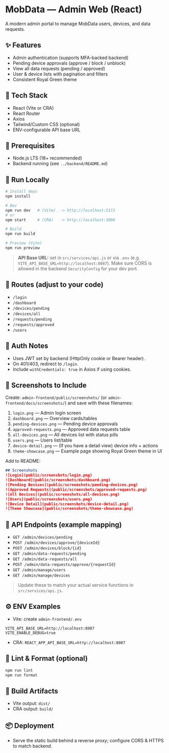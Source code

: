 # MobData — Admin Web (React)

A modern admin portal to manage MobData users, devices, and data requests.

## ✨ Features
- Admin authentication (supports MFA-backed backend)
- Pending device approvals (approve / block / unblock)
- View all data requests (pending / approved)
- User & device lists with pagination and filters
- Consistent Royal Green theme

## 🧱 Tech Stack
- React (Vite or CRA)
- React Router
- Axios
- Tailwind/Custom CSS (optional)
- ENV-configurable API base URL

## 🔧 Prerequisites
- Node.js LTS (18+ recommended)
- Backend running (see `../backend/README.md`)

## 🚀 Run Locally
```bash
# Install deps
npm install

# Dev
npm run dev   # (Vite)  -> http://localhost:5173
# or
npm start     # (CRA)   -> http://localhost:3000

# Build
npm run build

# Preview (Vite)
npm run preview
```

> **API Base URL:** set in `src/services/api.js` or via `.env` (e.g. `VITE_API_BASE_URL=http://localhost:8087`).
> Make sure CORS is allowed in the backend `SecurityConfig` for your dev port.

## 🧭 Routes (adjust to your code)
- `/login`
- `/dashboard`
- `/devices/pending`
- `/devices/all`
- `/requests/pending`
- `/requests/approved`
- `/users`

## 🔐 Auth Notes
- Uses JWT set by backend (HttpOnly cookie or Bearer header).
- On 401/403, redirect to `/login`.
- Include `withCredentials: true` in Axios if using cookies.

## 📸 Screenshots to Include
Create: `admin-frontend/public/screenshots/` (or `admin-frontend/docs/screenshots/`) and save with these filenames:

1. `login.png` — Admin login screen
2. `dashboard.png` — Overview cards/tables
3. `pending-devices.png` — Pending device approvals
4. `approved-requests.png` — Approved data requests table
5. `all-devices.png` — All devices list with status pills
6. `users.png` — Users list/table
7. `device-detail.png` — (If you have a detail view) device info + actions
8. `theme-showcase.png` — Example page showing Royal Green theme in UI

Add to README:

```md
## Screenshots
![Login](public/screenshots/login.png)
![Dashboard](public/screenshots/dashboard.png)
![Pending Devices](public/screenshots/pending-devices.png)
![Approved Requests](public/screenshots/approved-requests.png)
![All Devices](public/screenshots/all-devices.png)
![Users](public/screenshots/users.png)
![Device Detail](public/screenshots/device-detail.png)
![Theme Showcase](public/screenshots/theme-showcase.png)

```

## 🧪 API Endpoints (example mapping)
- `GET /admin/devices/pending`
- `POST /admin/devices/approve/{deviceId}`
- `POST /admin/devices/block/{id}`
- `GET /admin/data-requests/pending`
- `GET /admin/data-requests/all`
- `POST /admin/data-requests/approve/{requestId}`
- `GET /admin/manage/users`
- `GET /admin/manage/devices`

> Update these to match your actual service functions in `src/services/api.js`.

## ⚙️ ENV Examples
- Vite: create `admin-frontend/.env`
```
VITE_API_BASE_URL=http://localhost:8087
VITE_ENABLE_DEBUG=true
```
- CRA: `REACT_APP_API_BASE_URL=http://localhost:8087`

## 🧹 Lint & Format (optional)
```bash
npm run lint
npm run format
```

## 🧱 Build Artifacts
- Vite output: `dist/`
- CRA output: `build/`

## 📦 Deployment
- Serve the static build behind a reverse proxy; configure CORS & HTTPS to match backend.
